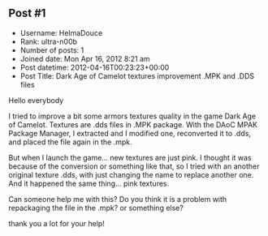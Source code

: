 ## Post #1
- Username: HelmaDouce
- Rank: ultra-n00b
- Number of posts: 1
- Joined date: Mon Apr 16, 2012 8:21 am
- Post datetime: 2012-04-16T00:23:23+00:00
- Post Title: Dark Age of Camelot textures improvement .MPK and .DDS files

Hello everybody 

I tried to improve a bit some armors textures quality in the game Dark Age of Camelot.
Textures are .dds files in .MPK package.
With the DAoC MPAK Package Manager, I extracted and I modified one, reconverted it to .dds, and placed the file again in the .mpk.

But when I launch the game... new textures are just pink.
I thought it was because of the conversion or something like that, so I tried with an another original texture .dds, with just changing the name to replace another one.
And it happened the same thing... pink textures.

Can someone help me with this?
Do you think it is a problem with repackaging the file in the .mpk?
or something else?

thank you a lot for your help!
